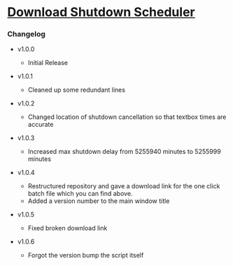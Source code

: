 # [Download Shutdown Scheduler](https://cdn.githubraw.com/NeoNyaa/Scripts/main/Windows/PowerShell/Shutdown-Scheduler/bin/Shutdown-Scheduler.bat)

### Changelog

-   v1.0.0

    -   Initial Release

-   v1.0.1

    -   Cleaned up some redundant lines

-   v1.0.2

    -   Changed location of shutdown cancellation so that textbox times are accurate

-   v1.0.3

    -   Increased max shutdown delay from 5255940 minutes to 5255999 minutes

-   v1.0.4

    -   Restructured repository and gave a download link for the one click batch file which you can find above.
    -   Added a version number to the main window title

-   v1.0.5

    -   Fixed broken download link

-   v1.0.6
    -   Forgot the version bump the script itself
